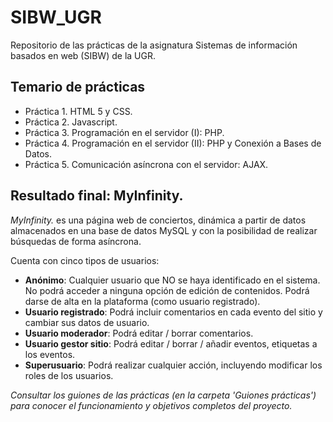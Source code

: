 # SIBW_UGR
Repositorio de las prácticas de la asignatura Sistemas de información basados en web (SIBW) de la UGR.

## Temario de prácticas
- Práctica 1. HTML 5 y CSS.
- Práctica 2. Javascript.
- Práctica 3. Programación en el servidor (I): PHP.
- Práctica 4. Programación en el servidor (II): PHP y Conexión a Bases de Datos.
- Práctica 5. Comunicación asíncrona con el servidor: AJAX.

## Resultado final: MyInfinity.
*MyInfinity.* es una página web de conciertos, dinámica a partir de datos almacenados en una base de datos MySQL y con la posibilidad de realizar búsquedas de forma asíncrona.

Cuenta con cinco tipos de usuarios:
- **Anónimo**: Cualquier usuario que NO se haya identificado en el sistema. No podrá acceder a ninguna opción de edición de contenidos.
Podrá darse de alta en la plataforma (como usuario registrado).
- **Usuario registrado**: Podrá incluir comentarios en cada evento del
sitio y cambiar sus datos de usuario.
- **Usuario moderador**: Podrá editar / borrar comentarios.
- **Usuario gestor sitio**: Podrá editar / borrar / añadir eventos, etiquetas a los eventos.
- **Superusuario**: Podrá realizar cualquier acción, incluyendo modificar los roles de los usuarios.


*Consultar los guiones de las prácticas (en la carpeta 'Guiones prácticas') para conocer el funcionamiento y objetivos completos del proyecto.*

